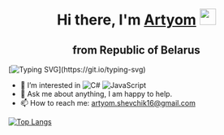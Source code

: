 <h1 align="center">Hi there, I'm <a href="https://daniilshat.ru/" target="_blank">Artyom</a> 
<img src="https://github.com/blackcater/blackcater/raw/main/images/Hi.gif" height="32"/></h1>
<h2 align="center">from Republic of Belarus</h2> 

[![Typing SVG](https://readme-typing-svg.herokuapp.com?color=%2336BCF7&lines=Have+a+great+day+!)](https://git.io/typing-svg)

- 👀 I’m interested in ![C#](https://img.shields.io/badge/c%23-%23239120.svg?style=for-the-badge&logo=c-sharp&logoColor=white) ![JavaScript](https://img.shields.io/badge/javascript-%23323330.svg?style=for-the-badge&logo=javascript&logoColor=%23F7DF1E)
- 💬 Ask me about anything, I am happy to help. 
- 📫 How to reach me: artyom.shevchik16@gmail.com

<!---
Artyom1a/Artyom1a is a ✨ special ✨ repository because its `README.md` (this file) appears on your GitHub profile.
You can click the Preview link to take a look at your changes.
--->

[![Top Langs](https://github-readme-stats.vercel.app/api/top-langs/?username=Artyom1a&layout=compact)](https://github.com/anuraghazra/github-readme-stats)



